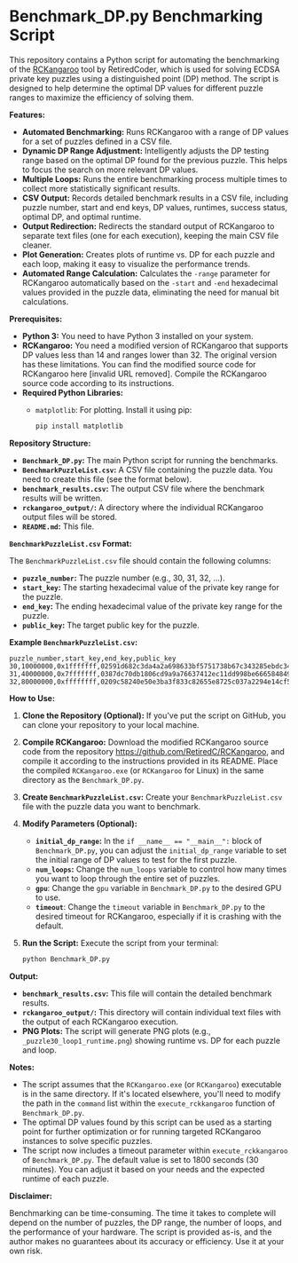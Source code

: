 # Benchmark_DP.py Benchmarking Script

This repository contains a Python script for automating the benchmarking of the [RCKangaroo](https://github.com/RetiredC/RCKangaroo) tool by RetiredCoder, which is used for solving ECDSA private key puzzles using a distinguished point (DP) method. The script is designed to help determine the optimal DP values for different puzzle ranges to maximize the efficiency of solving them.

**Features:**

*   **Automated Benchmarking:** Runs RCKangaroo with a range of DP values for a set of puzzles defined in a CSV file.
*   **Dynamic DP Range Adjustment:** Intelligently adjusts the DP testing range based on the optimal DP found for the previous puzzle. This helps to focus the search on more relevant DP values.
*   **Multiple Loops:** Runs the entire benchmarking process multiple times to collect more statistically significant results.
*   **CSV Output:** Records detailed benchmark results in a CSV file, including puzzle number, start and end keys, DP values, runtimes, success status, optimal DP, and optimal runtime.
*   **Output Redirection:** Redirects the standard output of RCKangaroo to separate text files (one for each execution), keeping the main CSV file cleaner.
*   **Plot Generation:** Creates plots of runtime vs. DP for each puzzle and each loop, making it easy to visualize the performance trends.
*   **Automated Range Calculation:** Calculates the `-range` parameter for RCKangaroo automatically based on the `-start` and `-end` hexadecimal values provided in the puzzle data, eliminating the need for manual bit calculations.

**Prerequisites:**

*   **Python 3:** You need to have Python 3 installed on your system.
*   **RCKangaroo:** You need a modified version of RCKangaroo that supports DP values less than 14 and ranges lower than 32. The original version has these limitations. You can find the modified source code for RCKangaroo here [invalid URL removed]. Compile the RCKangaroo source code according to its instructions.
*   **Required Python Libraries:**
    *   `matplotlib`: For plotting. Install it using pip:

        ```bash
        pip install matplotlib
        ```

**Repository Structure:**

*   **`Benchmark_DP.py`:** The main Python script for running the benchmarks.
*   **`BenchmarkPuzzleList.csv`:** A CSV file containing the puzzle data. You need to create this file (see the format below).
*   **`benchmark_results.csv`:** The output CSV file where the benchmark results will be written.
*   **`rckangaroo_output/`:** A directory where the individual RCKangaroo output files will be stored.
*   **`README.md`:** This file.

**`BenchmarkPuzzleList.csv` Format:**

The `BenchmarkPuzzleList.csv` file should contain the following columns:

*   **`puzzle_number`:** The puzzle number (e.g., 30, 31, 32, ...).
*   **`start_key`:** The starting hexadecimal value of the private key range for the puzzle.
*   **`end_key`:** The ending hexadecimal value of the private key range for the puzzle.
*   **`public_key`:** The target public key for the puzzle.

**Example `BenchmarkPuzzleList.csv`:**

```csv
puzzle_number,start_key,end_key,public_key
30,10000000,0x1fffffff,02591d682c3da4a2a698633bf5751738b67c343285ebdc3492645cb44658911484
31,40000000,0x7fffffff,0387dc70db1806cd9a9a76637412ec11dd998be666584849b3185f7f9313c8fd28
32,80000000,0xffffffff,0209c58240e50e3ba3f833c82655e8725c037a2294e14cf5d73a5df8d56159de69
```

**How to Use:**

1.  **Clone the Repository (Optional):** If you've put the script on GitHub, you can clone your repository to your local machine.
2.  **Compile RCKangaroo:** Download the modified RCKangaroo source code from the repository https://github.com/RetiredC/RCKangaroo, and compile it according to the instructions provided in its README. Place the compiled `RCKangaroo.exe` (or `RCKangaroo` for Linux) in the same directory as the `Benchmark_DP.py`.
3.  **Create `BenchmarkPuzzleList.csv`:** Create your `BenchmarkPuzzleList.csv` file with the puzzle data you want to benchmark.
4.  **Modify Parameters (Optional):**
    *   **`initial_dp_range`:** In the `if __name__ == "__main__":` block of `Benchmark_DP.py`, you can adjust the `initial_dp_range` variable to set the initial range of DP values to test for the first puzzle.
    *   **`num_loops`:** Change the `num_loops` variable to control how many times you want to loop through the entire set of puzzles.
    *   **`gpu`**: Change the `gpu` variable in `Benchmark_DP.py` to the desired GPU to use.
    *   **`timeout`**: Change the `timeout` variable in `Benchmark_DP.py` to the desired timeout for RCKangaroo, especially if it is crashing with the default.
5.  **Run the Script:** Execute the script from your terminal:

    ```bash
    python Benchmark_DP.py
    ```

**Output:**

*   **`benchmark_results.csv`:** This file will contain the detailed benchmark results.
*   **`rckangaroo_output/`:** This directory will contain individual text files with the output of each RCKangaroo execution.
*   **PNG Plots:** The script will generate PNG plots (e.g., `_puzzle30_loop1_runtime.png`) showing runtime vs. DP for each puzzle and loop.

**Notes:**

*   The script assumes that the `RCKangaroo.exe` (or `RCKangaroo`) executable is in the same directory. If it's located elsewhere, you'll need to modify the path in the `command` list within the `execute_rckkangaroo` function of `Benchmark_DP.py`.
*   The optimal DP values found by this script can be used as a starting point for further optimization or for running targeted RCKangaroo instances to solve specific puzzles.
*   The script now includes a timeout parameter within `execute_rckkangaroo` of `Benchmark_DP.py`. The default value is set to 1800 seconds (30 minutes). You can adjust it based on your needs and the expected runtime of each puzzle.

**Disclaimer:**

Benchmarking can be time-consuming. The time it takes to complete will depend on the number of puzzles, the DP range, the number of loops, and the performance of your hardware. The script is provided as-is, and the author makes no guarantees about its accuracy or efficiency. Use it at your own risk.